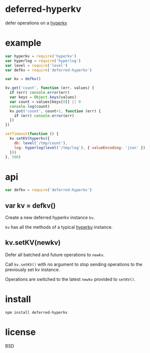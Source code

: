 # deferred-hyperkv

defer operations on a [hyperkv][1]

[1]: https://npmjs.com/package/hyperkv

# example

``` js
var hyperkv = require('hyperkv')
var hyperlog = require('hyperlog')
var level = require('level')
var defkv = require('deferred-hyperkv')

var kv = defkv()

kv.get('count', function (err, values) {
  if (err) console.error(err)
  var keys = Object.keys(values)
  var count = values[keys[0]] || 0
  console.log(count)
  kv.put('count', count+1, function (err) {
    if (err) console.error(err)
  })
})

setTimeout(function () {
  kv.setKV(hyperkv({
    db: level('/tmp/count'),
    log: hyperlog(level('/tmp/log'), { valueEncoding: 'json' })
  }))
}, 500)
```

# api

``` js
var defkv = require('deferred-hyperkv')
```
## var kv = defkv()

Create a new deferred hyperkv instance `kv`.

`kv` has all the methods of a typical [hyperkv][1] instance.

## kv.setKV(newkv)

Defer all batched and future operations to `newkv`.

Call `kv.setKV()` with no argument to stop sending operations to the previously
set kv instance.

Operations are switched to the latest `newkv` provided to `setKV()`.

# install

```
npm install deferred-hyperkv
```

# license

BSD

